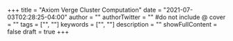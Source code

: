 +++
title = "Axiom Verge Cluster Computation"
date = "2021-07-03T02:28:25-04:00"
author = ""
authorTwitter = "" #do not include @
cover = ""
tags = ["", ""]
keywords = ["", ""]
description = ""
showFullContent = false
draft = true
+++
